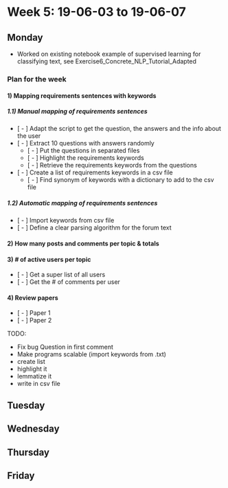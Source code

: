 # Week 5: 19-06-03 to 19-06-07

## Monday

- Worked on existing notebook example of supervised learning for classifying text, see Exercise6_Concrete_NLP_Tutorial_Adapted

### **Plan for the week**

#### 1) Mapping requirements sentences with keywords

##### 1.1) Manual mapping of requirements sentences

- [ - ] Adapt the script to get the question, the answers and the info about the user
- [ - ] Extract 10 questions with answers randomly
  - [ - ] Put the questions in separated files
  - [ - ] Highlight the requirements keywords
  - [ - ] Retrieve the requirements keywords from the questions
- [ - ] Create a list of requirements keywords in a csv file
  - [ - ] Find synonym of keywords with a dictionary to add to the csv file

##### 1.2) Automatic mapping of requirements sentences

- [ - ] Import keywords from csv file
- [ - ] Define a clear parsing algorithm for the forum text
  
#### 2) How many posts and comments per topic & totals

#### 3) # of active users per topic

- [ - ] Get a super list of all users
- [ - ] Get the # of comments per user

#### 4) Review papers

- [ - ] Paper 1
- [ - ] Paper 2

TODO: 

- Fix bug Question in first comment
- Make programs scalable (import keywords from .txt)
- create list 
- highlight it 
- lemmatize it
- write in csv file 


## Tuesday
  
## Wednesday

## Thursday

## Friday
